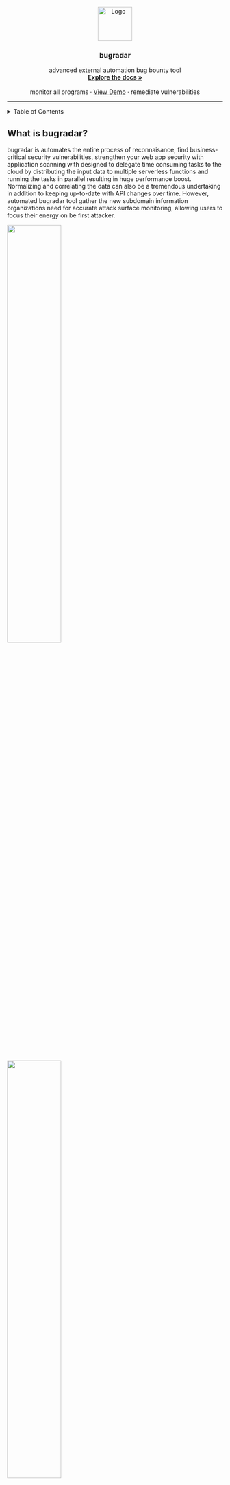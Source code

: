 <br />
<div align="center">
  <a href="https://github.com/samet-g/bugradar">
    <img src="https://user-images.githubusercontent.com/81412659/166122438-e5a1650f-d4ce-44f6-8be3-f161cad8cc07.png" alt="Logo" width="80" height="80">
  </a>

  <h3 align="center">bugradar</h3>

  <p align="center">
    advanced external automation bug bounty tool
    <br />
    <a href="https://github.com/samet-g/bugradar"><strong>Explore the docs »</strong></a>
    <br />
    <br />
    monitor all programs</a>
    ·
    <a href="https://github.com/samet-g/bugradar">View Demo</a>
    ·
    remediate vulnerabilities</a>
  </p>
</div>

---

<details>
  <summary>Table of Contents</summary>
  <ol>
    <li><a href="#what-is-bugradar">What is bugradar?</a></li>
    <li><a href="#features">Features</a></li>
    <li><a href="#built-with">Built With</a></li>
    <li><a href="#rewards">Features</a></li>
    <li><a href="#license">License</a></li>
    <li><a href="#contact">Contact</a></li>
  </ol>
</details>

## What is bugradar?

bugradar is automates the entire process of reconnaisance, find business-critical security vulnerabilities, strengthen your web app security with application scanning with designed to delegate time consuming tasks to the cloud by distributing the input data to multiple serverless functions and running the tasks in parallel resulting in huge performance boost. Normalizing and correlating the data can also be a tremendous undertaking in addition to keeping up-to-date with API changes over time. However, automated bugradar tool gather the new subdomain information organizations need for accurate attack surface monitoring, allowing users to focus their energy on be first attacker.

<img src="https://user-images.githubusercontent.com/81412659/157320369-7bccca35-54c9-4b32-a58e-735b3edc437a.png" width=50% height=50%>
<img src="https://user-images.githubusercontent.com/81412659/157320377-279f52ec-e5c0-4677-99af-ca0abf69eb06.png" width=50% height=50%>

bugradar monitoring over
+ 4000+ public hackerone scope
+ 460+ private hackerone scope
+ 135+ bugcrowd program
+ 51+ self-hosted program
+ 8 intigriti program and checking 4 platform

bugradar streamlines both the processes of data collection and continuous monitoring, automatically triggering notifications via telegram when program’s new subdomain is detected. Taking the automation a step further, this help security operations run more efficiently through integration with vulnerability scanners to support incident response and overall information security risk management.

### Features
+ distribute a scan of a large set of targets across 300-1000 instances within minutes and get results extremely quickly.
+ continuous monitoring with change notifications by Telegram
+ updating every day to new exploits
+ SQLite back-end for custom querying
+ find S3 buckets and dump their buckets
+ safely continuous querying CNAME records for subdomain takeover with manually
+ highly configurable
+ actively developed
* your time should be focused on creating something amazing.
* you shouldn't be doing the same tasks over and over like parse scopes, save active domains, scan vulnerabilities and more..
* you should implement DRY principles to the rest of your life ♥‿♥

### Built With
* [Python](https://www.python.org)
* [Golang](https://go.dev)
* [SQLite](https://www.sqlite.org/)

### Rewards
![2000dollar](https://user-images.githubusercontent.com/81412659/167896069-9dd9aef6-1351-4e66-9c46-5327e68ceb14.png)
<img src="https://user-images.githubusercontent.com/81412659/162406341-841893a4-077b-46c5-9498-254165764979.png" width=50% height=50%>

## License

It is perfect setup for bug hunters but it is for personal use so it is private, sorry for that ಥ_ಥ

Project by: `samet-g` / `samogod`


<p align="right">(<a href="#top">back to top</a>)</p>

## Contact

Twitter - [@imsamet0](https://twitter.com/imsamet0)

Linkedin - [samet-g-897856228](https://www.linkedin.com/in/samet-g-897856228/)

Email - gozetsamet@gmail.com

<p align="right">(<a href="#top">back to top</a>)</p>
<!---/samogod/samet-g/-->
